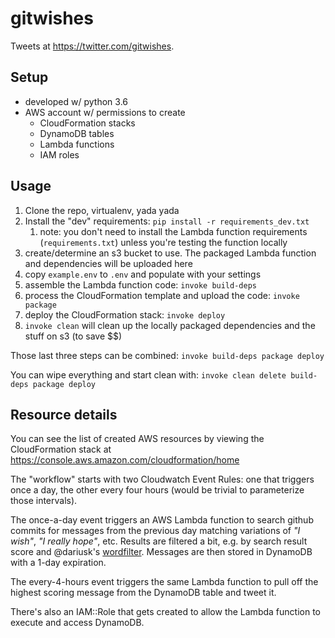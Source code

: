 # gitwishes

Tweets at https://twitter.com/gitwishes.

## Setup

* developed w/ python 3.6
* AWS account w/ permissions to create
    * CloudFormation stacks
    * DynamoDB tables
    * Lambda functions
    * IAM roles
    
## Usage

1. Clone the repo, virtualenv, yada yada
1. Install the "dev" requirements: `pip install -r requirements_dev.txt`
    1. note: you don't need to install the Lambda function requirements (`requirements.txt`)
    unless you're testing the function locally
1. create/determine an s3 bucket to use. The packaged Lambda function and dependencies will
    be uploaded here
1. copy `example.env` to `.env` and populate with your settings
1. assemble the Lambda function code: `invoke build-deps`
1. process the CloudFormation template and upload the code: `invoke package`
1. deploy the CloudFormation stack: `invoke deploy`
1. `invoke clean` will clean up the locally packaged dependencies and the stuff on s3
    (to save $$)

Those last three steps can be combined: `invoke build-deps package deploy`

You can wipe everything and start clean with: `invoke clean delete build-deps package deploy`

## Resource details

You can see the list of created AWS resources by viewing the CloudFormation stack at
https://console.aws.amazon.com/cloudformation/home

The "workflow" starts with two Cloudwatch Event Rules: one that triggers once a day,
the other every four hours (would be trivial to parameterize those intervals).

The once-a-day event triggers an AWS Lambda function to search github commits for messages
from the previous day matching variations of *"I wish"*, *"I really hope"*, etc. Results are filtered a bit, e.g. by search result score and @dariusk's [wordfilter](https://github.com/dariusk/wordfilter). 
Messages are then stored in DynamoDB with a 1-day expiration.

The every-4-hours event triggers the same Lambda function to pull off the highest scoring
message from the DynamoDB table and tweet it.

There's also an IAM::Role that gets created to allow the Lambda function to execute
and access DynamoDB.
